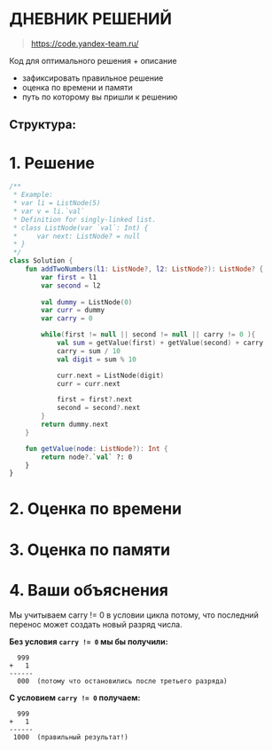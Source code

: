 # ДНЕВНИК РЕШЕНИЙ

> https://code.yandex-team.ru/ 

Код для оптимального решения + описание 

- зафиксировать правильное решение
- оценка по времени и памяти
- путь по которому вы пришли к решению


## Структура:

# 1. Решение

```kotlin
/**
 * Example:
 * var li = ListNode(5)
 * var v = li.`val`
 * Definition for singly-linked list.
 * class ListNode(var `val`: Int) {
 *     var next: ListNode? = null
 * }
 */
class Solution {
    fun addTwoNumbers(l1: ListNode?, l2: ListNode?): ListNode? {
        var first = l1
        var second = l2
        
        val dummy = ListNode(0)
        var curr = dummy
        var carry = 0

        while(first != null || second != null || carry != 0 ){
            val sum = getValue(first) + getValue(second) + carry
            carry = sum / 10
            val digit = sum % 10

            curr.next = ListNode(digit)
            curr = curr.next

            first = first?.next
            second = second?.next
        }
        return dummy.next
    }

    fun getValue(node: ListNode?): Int {
        return node?.`val` ?: 0
    }
}
```


# 2. Оценка по времени


# 3. Оценка по памяти


# 4. Ваши объяснения


Мы учитываем carry != 0 в условии цикла потому, что последний перенос может создать новый разряд числа.


**Без условия `carry != 0` мы бы получили:**
```
  999
+   1
------
  000  (потому что остановились после третьего разряда)
```

**С условием `carry != 0` получаем:**
```
  999
+   1
------
 1000  (правильный результат!)
```
